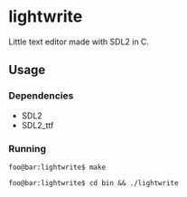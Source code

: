 # lightwrite

Little text editor made with SDL2 in C.

## Usage

### Dependencies

- SDL2
- SDL2_ttf

### Running

```console
foo@bar:lightwrite$ make
```

```console
foo@bar:lightwrite$ cd bin && ./lightwrite
```
